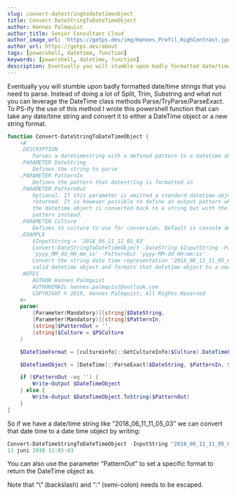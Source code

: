 ```yaml
---
slug: convert-datestringtodatetimeobject
title: Convert-DateStringToDateTimeObject
author: Hannes Palmquist
author_title: Senior Consultant Cloud
author_image_url: 'https://getps.dev/img/Hannes_Profil_HighContrast.jpg'
author_url: https://getps.dev/about
tags: [powershell, datetime, function]
keywords: [powershell, datetime, function]
description: Eventually you will stumble upon badly formatted date/time strings that you need to parse. Instead of doing a lot of Split, Trim, Substring and what not you can leverage the DateTime class methods Parse/TryParse/ParseExact.
---
```


<div class="fb-share-button"
data-href="https://getps.dev/blog/convert-datestringtodatetimeobject"
data-layout="button"
data-size="small">
</div>

Eventually you will stumble upon badly formatted date/time strings that you need to parse. Instead of doing a lot of Split, Trim, Substring and what not you can leverage the DateTime class methods Parse/TryParse/ParseExact. To PS-ify the use of this method I wrote this powershell function that can take any date/time string and convert it to either a DateTime object or a new string format.

```powershell
function Convert-DateStringToDateTimeObject {
    <#
    .DESCRIPTION
        Parses a datetimestring with a defined pattern to a datetime object
    .PARAMETER DateString
        Defines the string to parse
    .PARAMETER PatternIn
        Defines the pattern that datestring is formatted in
    .PARAMETER PatternOut
        Optional. If this parameter is omitted a standard datetime object is
        returned. It is however possible to define an output pattern where
        the datetime object is converted back to a string but with the output
        pattern instead.
    .PARAMETER Culture
        Defines to culture to use for conversion. Default is console default ($PSCulture)
    .EXAMPLE
        $InputString = '2018_06_11_11_05_03'
        Convert-DateStringToDateTimeObject -DateString $InputString -PatternIn
        'yyyy_MM_dd_HH_mm_ss' -PatternOut 'yyyy-MM-dd HH:mm:ss'
        Convert the string date time representation '2018_06_11_11_05_03' to a
        valid datetime object and formats that datetime object to a new string format.
    .NOTES
        AUTHOR Hannes Palmquist
        AUTHOREMAIL hannes.palmquist@outlook.com
        COPYRIGHT © 2019, Hannes Palmquist, All Rights Reserved
    #>
    param(
        [Parameter(Mandatory)][string]$DateString,
        [Parameter(Mandatory)][string]$PatternIn,
        [string]$PatternOut = '',
        [string]$Culture = $PSCulture
    )

    $DateTimeFormat = [cultureinfo]::GetCultureInfo($Culture).DateTimeFormat

    $DateTimeObject = [DateTime]::ParseExact($DateString, $PatternIn, $DateTimeFormat)

    if ($PatternOut -eq '') {
        Write-Output $DateTimeObject
    } else {
        Write-Output $DateTimeObject.ToString($PatternOut)
    }
}
```

So if we have a date/time string like “2018_06_11_11_05_03” we can convert that date time to a date time object by writing:

```powershell
Convert-DateTimeStringToDateTimeObject -InputString "2018_06_11_11_05_03" -PatternIn "yyyy_MM_dd_HH_mm_ss"
11 juni 2018 11:05:03
```

You can also use the parameter “PatternOut” to set a specific format to return the DateTime object as.

Note that “\” (backslash) and “:” (semi-colon) needs to be escaped.

<Comments />
